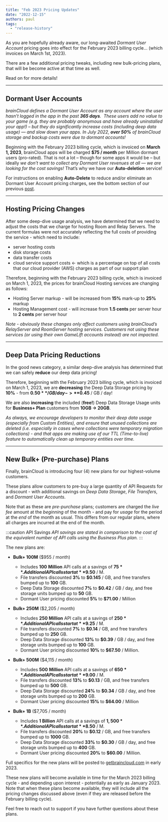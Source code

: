 ```yaml
---
title: "Feb 2023 Pricing Updates"
date: "2022-12-15"
authors: paul
tags: 
  - "release-history"
---
```


As you are hopefully already aware, our long-awaited _Dormant User Account_ pricing goes into effect for the February 2023 billing cycle… (which invoices on March 1st, 2023).

There are a few additional pricing tweaks, including new bulk-pricing plans, that will be become active at that time as well.

Read on for more details!

* * *

## Dormant User Accounts

_brainCloud defines a Dormant User Account as any account where the user hasn’t logged in the app in the past **365 days**.  These users add no value to your game (e.g. they are probably anonymous and have already uninstalled your app!) – but they do significantly increase costs (including deep data usage) — and slow down your apps. In July 2022, **over 50%** of brainCloud storage and backup costs were due to dormant accounts!_

Beginning with the February 2023 billing cycle, which is invoiced on **March 1, 2023**, brainCloud apps will be charged **$75 / month** per Million dormant users (pro-rated). That is not a lot – though for some apps it would be – but ideally _we don’t want to collect any Dormant User revenues at all — we are looking for the cost savings!_ That’s why we have our **Auto-deletion** service!

For instructions on enabling **Auto-Delete** to reduce and/or eliminate an Dormant User Account pricing charges, see the bottom section of our previous [post](/learn/upcoming-2022-billing-changes/).

* * *

## Hosting Pricing Changes

After some deep-dive usage analysis, we have determined that we need to adjust the costs that we charge for hosting Room and Relay Servers. The current formulas were not accurately reflecting the full costs of providing the service - which need to include:

- server hosting costs
- disk storage costs
- data transfer costs
- cloud service support costs ← which is a percentage on top of all costs that our cloud provider (AWS) charges as part of our support plan

Therefore, beginning with the February 2023 billing cycle, which is invoiced on March 1, 2023, the prices for brainCloud Hosting services are changing as follows:

- Hosting Server markup - will be increased from **15%** mark-up to **25%** markup
- Hosting Management cost - will increase from **1.5 cents** per server hour to **2 cents** per server hour

_Note - obviously these changes only affect customers using brainCloud’s RelayServer and RoomServer hosting services. Customers not using these services (or using their own GameLift accounts instead) are not impacted._

* * *

## Deep Data Pricing Reductions

In the good news category, a similar deep-dive analysis has determined that we can safely **reduce** our deep data pricing!

Therefore, beginning with the February 2023 billing cycle, which is invoiced on March 1, 2023, we are **decreasing** the Deep Data Storage pricing by **10%** - from **$0.50** / GB / day -> **$0.45** / GB / day!

We are also **increasing** the included (**free!**) Deep Data Storage Usage units for **Business+ Plan** customers from **10GB -> 20GB**.

_As always, we encourage developers to monitor their deep data usage (especially from Custom Entities), and ensure that unused collections are deleted (i.e. especially in cases where collections were temporary migration collections) - and that apps are making use of our TTL (Time-to-live) feature to automatically clean up temporary entities over time._

* * *

## New Bulk+ (Pre-purchase) Plans

Finally, brainCloud is introducing four (4) new plans for our highest-volume customers.

These plans allow customers to pre-buy a large quantity of API Requests for a discount - with additional savings on _Deep Data Storage_, _File Transfers_, and _Dormant User Accounts_.

Note that as these are _pre-purchase_ plans; customers are charged the _live fee_ amount at the _beginning_ of the month - and pay for _usage_ for the period at the _end_ of the month as usual. This differs from our regular plans, where all charges are incurred at the end of the month.

:::caution API Savings
_API savings are stated in comparison to the cost of the equivalent number of API calls using the Business Plus plan._
:::

The new plans are:

- **Bulk+ 100M** ($955 / month)
    - Includes **100** **Million** API calls at a savings of **$75**. Additional API calls start at **$9.50** / M.
    - File transfers discounted **3%** to **$0.145** / GB, and free transfers bumped up to **100** GB.
    - Deep Data Storage discounted **7%** to **$0.42** / GB / day, and free storage units bumped up to **50** GB.
    - Dormant User pricing discounted **5%** to **$71.00** / Million

- **Bulk+ 250M** ($2,205 / month)
    - Includes **250** **Million** API calls at a savings of **$250**. Additional API calls start at **$9.25** / M.
    - File transfers discounted **7%** to **$0.14** / GB, and free transfers bumped up to **250** GB.
    - Deep Data Storage discounted **13%** to **$0.39** / GB / day, and free storage units bumped up to **100** GB.
    - Dormant User pricing discounted **10%** to **$67.50** / Million.

- **Bulk+ 500M** ($4,115 / month)
    - Includes **500** **Million** API calls at a savings of **$650**. Additional API calls start at **$9.00** / M.
    - File transfers discounted **13%** to **$0.13** / GB, and free transfers bumped up to **500** GB.
    - Deep Data Storage discounted **24%** to **$0.34** / GB / day, and free storage units bumped up to **200** GB.
    - Dormant User pricing discounted **15%** to **$64.00** / Million

- **Bulk+ 1B** ($7,705 / month)
    - Includes **1 Billion** API calls at a savings of **$1,500**. Additional API calls start at **$8.50** / M.
    - File transfers discounted **20%** to **$0.12** / GB, and free transfers bumped up to **1000** GB.
    - Deep Data Storage discounted **33%** to **$0.30** / GB / day, and free storage units bumped up to **400** GB.
    - Dormant User pricing discounted **20%** to **$60.00** / Million.

Full specifics for the new plans will be posted to [getbraincloud.com](http://getbraincloud.com/) in early 2023.

These new plans will become available in time for the March 2023 billing cycle - and depending upon interest - potentially as early as January 2023. Note that when these plans become available, they will include all the pricing changes discussed above (even if they are released before the February billing cycle).

Feel free to reach out to support if you have further questions about these plans.
